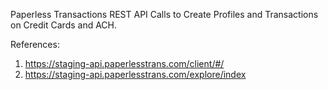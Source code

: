 Paperless Transactions REST API Calls to Create Profiles and Transactions on Credit Cards and ACH.

References:
1. https://staging-api.paperlesstrans.com/client/#/
2. https://staging-api.paperlesstrans.com/explore/index
